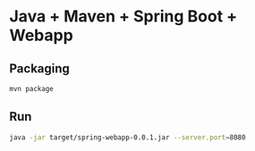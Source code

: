# Java + Maven + Spring Boot + Webapp

## Packaging

```bash
mvn package
```

## Run

```bash
java -jar target/spring-webapp-0.0.1.jar --server.port=8080
```
